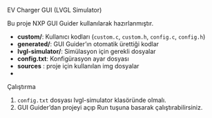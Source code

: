  EV Charger GUI (LVGL Simulator)

Bu proje NXP GUI Guider kullanılarak hazırlanmıştır.  
- **custom/**: Kullanıcı kodları (`custom.c`, `custom.h`, `config.c`, `config.h`)  
- **generated/**: GUI Guider’ın otomatik ürettiği kodlar  
- **lvgl-simulator/**: Simülasyon için gerekli dosyalar  
- **config.txt**: Konfigürasyon ayar dosyası  
- **sources** : proje için kullanılan img dosyalar
- 
Çalıştırma
1. `config.txt` dosyası lvgl-simulator klasöründe olmalı.  
2. GUI Guider’dan projeyi açıp Run tuşuna basarak çalıştırabilirsiniz.
